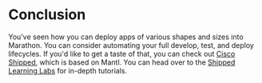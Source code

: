 # Conclusion

You've seen how you can deploy apps of various shapes and sizes into Marathon.  You can consider automating your full develop, test, and deploy lifecycles.  If you'd like to get a taste of that, you can check out [Cisco Shipped](https://www.ciscoshipped.io), which is based on Mantl.  You can head over to the [Shipped Learning Labs](https://learninglabs.cisco.com/labs/tags/shipped) for in-depth tutorials.